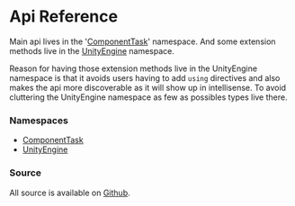 # Api Reference


Main api lives in the '[ComponentTask](ComponentTask.html)' namespace. And some extension methods
live in the [UnityEngine](UnityEngine.html) namespace.

Reason for having those extension methods live in the UnityEngine namespace is that it avoids users
having to add `using` directives and also makes the api more discoverable as it will show up in
intellisense. To avoid cluttering the UnityEngine namespace as few as possibles types live there.

### Namespaces
* [ComponentTask](ComponentTask.html)
* [UnityEngine](UnityEngine.html)

### Source
All source is available on [Github](https://github.com/BastianBlokland/componenttask-unity/).
